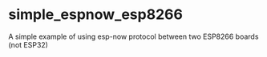 # simple_espnow_esp8266
A simple example of using esp-now protocol between two ESP8266 boards (not ESP32)
